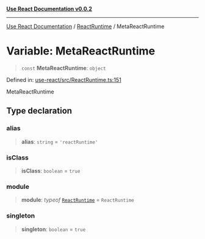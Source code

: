 [**Use React Documentation v0.0.2**](../../README.md)

***

[Use React Documentation](../../modules.md) / [ReactRuntime](../README.md) / MetaReactRuntime

# Variable: MetaReactRuntime

> `const` **MetaReactRuntime**: `object`

Defined in: [use-react/src/ReactRuntime.ts:151](https://github.com/stonemjs/use-react/blob/0635de04acc6b3a5c28dcf07d1e12a39a8b5e0b9/src/ReactRuntime.ts#L151)

MetaReactRuntime

## Type declaration

### alias

> **alias**: `string` = `'reactRuntime'`

### isClass

> **isClass**: `boolean` = `true`

### module

> **module**: *typeof* [`ReactRuntime`](../classes/ReactRuntime.md) = `ReactRuntime`

### singleton

> **singleton**: `boolean` = `true`
